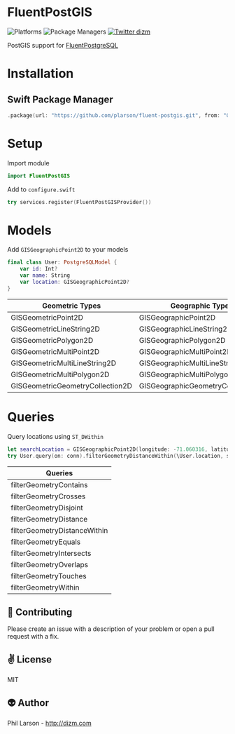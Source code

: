 # FluentPostGIS

![Platforms](https://img.shields.io/badge/platforms-Linux%20%7C%20OS%20X-blue.svg)
![Package Managers](https://img.shields.io/badge/package%20managers-SwiftPM-yellow.svg)
[![Twitter dizm](https://img.shields.io/badge/twitter-dizm-green.svg)](http://twitter.com/dizm)

PostGIS support for [FluentPostgreSQL](https://github.com/vapor/fluent-postgresql)

# Installation

## Swift Package Manager

```swift
.package(url: "https://github.com/plarson/fluent-postgis.git", from: "0.1.1")
```
# Setup
Import module
```swift
import FluentPostGIS
```

Add to ```configure.swift```
```swift
try services.register(FluentPostGISProvider())
```
# Models
Add ```GISGeographicPoint2D``` to your models
```swift
final class User: PostgreSQLModel {
    var id: Int?
    var name: String
    var location: GISGeographicPoint2D?
}
```
| Geometric Types | Geographic Types  |
|---|---|
|GISGeometricPoint2D|GISGeographicPoint2D|
|GISGeometricLineString2D|GISGeographicLineString2D|
|GISGeometricPolygon2D|GISGeographicPolygon2D|
|GISGeometricMultiPoint2D|GISGeographicMultiPoint2D|
|GISGeometricMultiLineString2D|GISGeographicMultiLineString2D|
|GISGeometricMultiPolygon2D|GISGeographicMultiPolygon2D|
|GISGeometricGeometryCollection2D|GISGeographicGeometryCollection2D|

# Queries
Query locations using ```ST_DWithin```
```swift        
let searchLocation = GISGeographicPoint2D(longitude: -71.060316, latitude: 48.432044)
try User.query(on: conn).filterGeometryDistanceWithin(\User.location, searchLocation, 1000).all().wait()
```

| Queries |
|---|
|filterGeometryContains|
|filterGeometryCrosses|
|filterGeometryDisjoint|
|filterGeometryDistance|
|filterGeometryDistanceWithin|
|filterGeometryEquals|
|filterGeometryIntersects|
|filterGeometryOverlaps|
|filterGeometryTouches|
|filterGeometryWithin|

:gift_heart: Contributing
------------
Please create an issue with a description of your problem or open a pull request with a fix.

:v: License
-------
MIT

:alien: Author
------
Phil Larson - http://dizm.com
